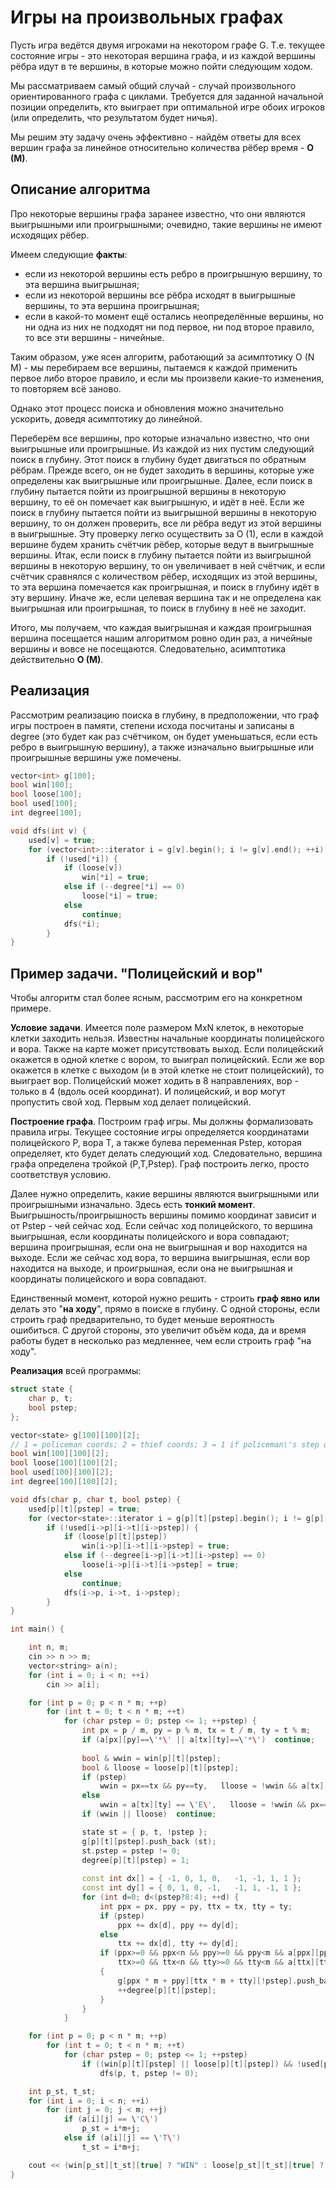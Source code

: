 # Игры на произвольных графах

Пусть игра ведётся двумя игроками на некотором графе G. Т.е. текущее состояние игры - это некоторая вершина графа, и из каждой вершины рёбра идут в те вершины, в которые можно пойти следующим ходом.

Мы рассматриваем самый общий случай - случай произвольного ориентированного графа с циклами. Требуется для заданной начальной позиции определить, кто выиграет при оптимальной игре обоих игроков (или определить, что результатом будет ничья).

Мы решим эту задачу очень эффективно - найдём ответы для всех вершин графа за линейное относительно количества рёбер время - **O (M)**.

## Описание алгоритма

Про некоторые вершины графа заранее известно, что они являются выигрышными или проигрышными; очевидно, такие вершины не имеют исходящих рёбер.

Имеем следующие **факты**:

* если из некоторой вершины есть ребро в проигрышную вершину, то эта вершина выигрышная;
* если из некоторой вершины все рёбра исходят в выигрышные вершины, то эта вершина проигрышная;
* если в какой-то момент ещё остались неопределённые вершины, но ни одна из них не подходят ни под первое, ни под второе правило, то все эти вершины - ничейные.

Таким образом, уже ясен алгоритм, работающий за асимптотику O (N M) - мы перебираем все вершины, пытаемся к каждой применить первое либо второе правило, и если мы произвели какие-то изменения, то повторяем всё заново.

Однако этот процесс поиска и обновления можно значительно ускорить, доведя асимптотику до линейной.

Переберём все вершины, про которые изначально известно, что они выигрышные или проигрышные. Из каждой из них пустим следующий поиск в глубину. Этот поиск в глубину будет двигаться по обратным рёбрам. Прежде всего, он не будет заходить в вершины, которые уже определены как выигрышные или проигрышные. Далее, если поиск в глубину пытается пойти из проигрышной вершины в некоторую вершину, то её он помечает как выигрышную, и идёт в неё. Если же поиск в глубину пытается пойти из выигрышной вершины в некоторую вершину, то он должен проверить, все ли рёбра ведут из этой вершины в выигрышные. Эту проверку легко осуществить за O (1), если в каждой вершине будем хранить счётчик рёбер, которые ведут в выигрышные вершины. Итак, если поиск в глубину пытается пойти из выигрышной вершины в некоторую вершину, то он увеличивает в ней счётчик, и если счётчик сравнялся с количеством рёбер, исходящих из этой вершины, то эта вершина помечается как проигрышная, и поиск в глубину идёт в эту вершину. Иначе же, если целевая вершина так и не определена как выигрышная или проигрышная, то поиск в глубину в неё не заходит.

Итого, мы получаем, что каждая выигрышная и каждая проигрышная вершина посещается нашим алгоритмом ровно один раз, а ничейные вершины и вовсе не посещаются. Следовательно, асимптотика действительно **O (M)**.

## Реализация

Рассмотрим реализацию поиска в глубину, в предположении, что граф игры построен в памяти, степени исхода посчитаны и записаны в degree (это будет как раз счётчиком, он будет уменьшаться, если есть ребро в выигрышную вершину), а также изначально выигрышные или проигрышные вершины уже помечены.

<!--- TODO: specify code snippet id -->
``` cpp
vector<int> g[100];
bool win[100];
bool loose[100];
bool used[100];
int degree[100];

void dfs(int v) {
    used[v] = true;
    for (vector<int>::iterator i = g[v].begin(); i != g[v].end(); ++i)
        if (!used[*i]) {
            if (loose[v])
                win[*i] = true;
            else if (--degree[*i] == 0)
                loose[*i] = true;
            else
                continue;
            dfs(*i);
        }
}
```

## Пример задачи. "Полицейский и вор"

Чтобы алгоритм стал более ясным, рассмотрим его на конкретном примере.

**Условие задачи**. Имеется поле размером MxN клеток, в некоторые клетки заходить нельзя. Известны начальные координаты полицейского и вора. Также на карте может присутствовать выход. Если полицейский окажется в одной клетке с вором, то выиграл полицейский. Если же вор окажется в клетке с выходом (и в этой клетке не стоит полицейский), то выиграет вор. Полицейский может ходить в 8 направлениях, вор - только в 4 (вдоль осей координат). И полицейский, и вор могут пропустить свой ход. Первым ход делает полицейский.

**Построение графа**. Построим граф игры. Мы должны формализовать правила игры. Текущее состояние игры определяется координатами полицейского P, вора T, а также булева переменная Pstep, которая определяет, кто будет делать следующий ход. Следовательно, вершина графа определена тройкой (P,T,Pstep). Граф построить легко, просто соответствуя условию.

Далее нужно определить, какие вершины являются выигрышными или проигрышными изначально. Здесь есть **тонкий момент**. Выигрышность/проигрышность вершины помимо координат зависит и от Pstep - чей сейчас ход. Если сейчас ход полицейского, то вершина выигрышная, если координаты полицейского и вора совпадают; вершина проигрышная, если она не выигрышная и вор находится на выходе. Если же сейчас ход вора, то вершина выигрышная, если вор находится на выходе, и проигрышная, если она не выигрышная и координаты полицейского и вора совпадают.

Единственный момент, которой нужно решить - строить **граф явно или** делать это "**на ходу**", прямо в поиске в глубину. С одной стороны, если строить граф предварительно, то будет меньше вероятность ошибиться. С другой стороны, это увеличит объём кода, да и время работы будет в несколько раз медленнее, чем если строить граф "на ходу".

**Реализация** всей программы:

<!--- TODO: specify code snippet id -->
``` cpp
struct state {
    char p, t;
    bool pstep;
};

vector<state> g[100][100][2];
// 1 = policeman coords; 2 = thief coords; 3 = 1 if policeman\'s step or 0 if thief\'s.
bool win[100][100][2];
bool loose[100][100][2];
bool used[100][100][2];
int degree[100][100][2];

void dfs(char p, char t, bool pstep) {
    used[p][t][pstep] = true;
    for (vector<state>::iterator i = g[p][t][pstep].begin(); i != g[p][t][pstep].end(); ++i)
        if (!used[i->p][i->t][i->pstep]) {
            if (loose[p][t][pstep])
                win[i->p][i->t][i->pstep] = true;
            else if (--degree[i->p][i->t][i->pstep] == 0)
                loose[i->p][i->t][i->pstep] = true;
            else
                continue;
            dfs(i->p, i->t, i->pstep);
        }
}

int main() {

    int n, m;
    cin >> n >> m;
    vector<string> a(n);
    for (int i = 0; i < n; ++i)
        cin >> a[i];

    for (int p = 0; p < n * m; ++p)
        for (int t = 0; t < n * m; ++t)
            for (char pstep = 0; pstep <= 1; ++pstep) {
                int px = p / m, py = p % m, tx = t / m, ty = t % m;
                if (a[px][py]==\'*\' || a[tx][ty]==\'*\')  continue;
                
                bool & wwin = win[p][t][pstep];
                bool & lloose = loose[p][t][pstep];
                if (pstep)
                    wwin = px==tx && py==ty,   lloose = !wwin && a[tx][ty] == \'E\';
                else
                    wwin = a[tx][ty] == \'E\',   lloose = !wwin && px==tx && py==ty;
                if (wwin || lloose)  continue;

                state st = { p, t, !pstep };
                g[p][t][pstep].push_back (st);
                st.pstep = pstep != 0;
                degree[p][t][pstep] = 1;
                
                const int dx[] = { -1, 0, 1, 0,   -1, -1, 1, 1 };
                const int dy[] = { 0, 1, 0, -1,   -1, 1, -1, 1 };
                for (int d=0; d<(pstep?8:4); ++d) {
                    int ppx = px, ppy = py, ttx = tx, tty = ty;
                    if (pstep)
                        ppx += dx[d], ppy += dy[d];
                    else
                        ttx += dx[d], tty += dy[d];
                    if (ppx>=0 && ppx<n && ppy>=0 && ppy<m && a[ppx][ppy]!=\'*\' &&
                        ttx>=0 && ttx<n && tty>=0 && tty<m && a[ttx][tty]!=\'*\')
                    {
                        g[ppx * m + ppy][ttx * m + tty][!pstep].push_back(st);
                        ++degree[p][t][pstep];
                    }
                }
            }

    for (int p = 0; p < n * m; ++p)
        for (int t = 0; t < n * m; ++t)
            for (char pstep = 0; pstep <= 1; ++pstep)
                if ((win[p][t][pstep] || loose[p][t][pstep]) && !used[p][t][pstep])
                    dfs(p, t, pstep != 0);

    int p_st, t_st;
    for (int i = 0; i < n; ++i)
        for (int j = 0; j < m; ++j)
            if (a[i][j] == \'C\')
                p_st = i*m+j;
            else if (a[i][j] == \'T\')
                t_st = i*m+j;

    cout << (win[p_st][t_st][true] ? "WIN" : loose[p_st][t_st][true] ? "LOSS" : "DRAW");
}
```
